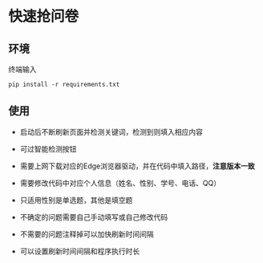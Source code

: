 # 快速抢问卷

## 环境

终端输入

    pip install -r requirements.txt

## 使用

* 启动后不断刷新页面并检测关键词，检测到则填入相应内容
  
* 可过智能检测按钮
  
* 需要上网下载对应的Edge浏览器驱动，并在代码中填入路径，**注意版本一致**
  
* 需要修改代码中对应个人信息（姓名、性别、学号、电话、QQ）
  
* 只适用性别是单选题，其他是填空题
  
* 不确定的问题需要自己手动填写或自己修改代码
  
* 不需要的问题注释掉可以加快刷新时间间隔
  
* 可以设置刷新时间间隔和程序执行时长
